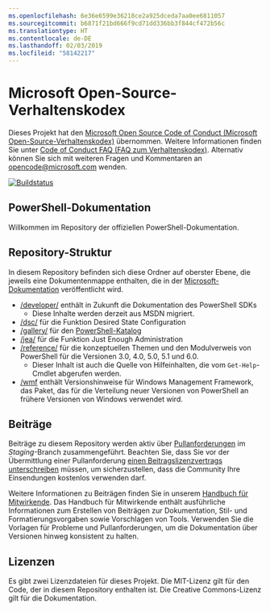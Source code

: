 ```yaml
---
ms.openlocfilehash: 6e36e6599e36218ce2a925dceda7aa0ee6811057
ms.sourcegitcommit: b6871f21bd666f9cd71dd336bb3f844cf472b56c
ms.translationtype: HT
ms.contentlocale: de-DE
ms.lasthandoff: 02/03/2019
ms.locfileid: "58142217"
---
```

# <a name="microsoft-open-source-code-of-conduct"></a>Microsoft Open-Source-Verhaltenskodex

Dieses Projekt hat den [Microsoft Open Source Code of Conduct (Microsoft Open-Source-Verhaltenskodex)](https://opensource.microsoft.com/codeofconduct/) übernommen.
Weitere Informationen finden Sie unter [Code of Conduct FAQ (FAQ zum Verhaltenskodex)](https://opensource.microsoft.com/codeofconduct/faq/). Alternativ können Sie sich mit weiteren Fragen und Kommentaren an [opencode@microsoft.com](mailto:opencode@microsoft.com) wenden.

[![Buildstatus](https://ci.appveyor.com/api/projects/status/onshefxnc4g4pv87/branch/staging?svg=true)](https://ci.appveyor.com/project/PowerShell/powershell-docs/branch/staging)

## <a name="powershell-documentation"></a>PowerShell-Dokumentation

Willkommen im Repository der offiziellen PowerShell-Dokumentation.

## <a name="repository-structure"></a>Repository-Struktur

In diesem Repository befinden sich diese Ordner auf oberster Ebene, die jeweils eine Dokumentenmappe enthalten, die in der [Microsoft-Dokumentation](https://docs.microsoft.com/powershell) veröffentlicht wird.

- [/developer/](https://docs.microsoft.com/powershell/developer/) enthält in Zukunft die Dokumentation des PowerShell SDKs
  - Diese Inhalte werden derzeit aus MSDN migriert.
- [/dsc/](https://docs.microsoft.com/powershell/dsc/) für die Funktion Desired State Configuration
- [/gallery/](https://docs.microsoft.com/powershell/gallery) für den [PowerShell-Katalog](https://www.powershellgallery.com/)
- [/jea/](https://docs.microsoft.com/powershell/jea/) für die Funktion Just Enough Administration
- [/reference/](https://docs.microsoft.com/powershell/scripting/) für die konzeptuellen Themen und den Modulverweis von PowerShell für die Versionen 3.0, 4.0, 5.0, 5.1 und 6.0.
  - Dieser Inhalt ist auch die Quelle von Hilfeinhalten, die vom `Get-Help`-Cmdlet abgerufen werden.
- [/wmf](https://docs.microsoft.com/powershell/wmf/readme) enthält Versionshinweise für Windows Management Framework, das Paket, das für die Verteilung neuer Versionen von PowerShell an frühere Versionen von Windows verwendet wird.

## <a name="contributing"></a>Beiträge

Beiträge zu diesem Repository werden aktiv über [Pullanforderungen](https://help.github.com/articles/using-pull-requests/) im *Staging*-Branch zusammengeführt.
Beachten Sie, dass Sie vor der Übermittlung einer Pullanforderung [einen Beitragslizenzvertrags unterschreiben](https://cla.microsoft.com/) müssen, um sicherzustellen, dass die Community Ihre Einsendungen kostenlos verwenden darf.

Weitere Informationen zu Beiträgen finden Sie in unserem [Handbuch für Mitwirkende](CONTRIBUTING.md).
Das Handbuch für Mitwirkende enthält ausführliche Informationen zum Erstellen von Beiträgen zur Dokumentation, Stil- und Formatierungsvorgaben sowie Vorschlagen von Tools.
Verwenden Sie die Vorlagen für Probleme und Pullanforderungen, um die Dokumentation über Versionen hinweg konsistent zu halten.

## <a name="licenses"></a>Lizenzen

Es gibt zwei Lizenzdateien für dieses Projekt.
Die MIT-Lizenz gilt für den Code, der in diesem Repository enthalten ist.
Die Creative Commons-Lizenz gilt für die Dokumentation.